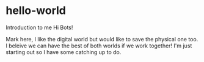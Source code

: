 # hello-world
Introduction to me
Hi Bots!

Mark here, I like the digital world but would like to save the physical one too. I beleive we can have the best of both worlds if we work together! I'm just starting out so I have some catching up to do.
